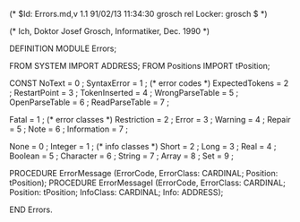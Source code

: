 (* $Id: Errors.md,v 1.1 91/02/13 11:34:30 grosch rel Locker: grosch $ *)

(* Ich, Doktor Josef Grosch, Informatiker, Dec. 1990 *)

DEFINITION MODULE Errors;

FROM SYSTEM	IMPORT ADDRESS;
FROM Positions	IMPORT tPosition;

CONST
   NoText		= 0	;
   SyntaxError		= 1	;	(* error codes		*)
   ExpectedTokens	= 2	;
   RestartPoint		= 3	;
   TokenInserted	= 4	;
   WrongParseTable	= 5	;
   OpenParseTable	= 6	;
   ReadParseTable	= 7	;

   Fatal		= 1	;	(* error classes	*)
   Restriction		= 2	;
   Error		= 3	;
   Warning		= 4	;
   Repair		= 5	;
   Note			= 6	;
   Information		= 7	;

   None			= 0	;
   Integer		= 1	;	(* info classes		*)
   Short		= 2	;
   Long			= 3	;
   Real			= 4	;
   Boolean		= 5	;
   Character		= 6	;
   String		= 7	;
   Array		= 8	;
   Set			= 9	;

PROCEDURE ErrorMessage	(ErrorCode, ErrorClass: CARDINAL; Position: tPosition);
PROCEDURE ErrorMessageI (ErrorCode, ErrorClass: CARDINAL; Position: tPosition;
			 InfoClass: CARDINAL; Info: ADDRESS);

END Errors.
